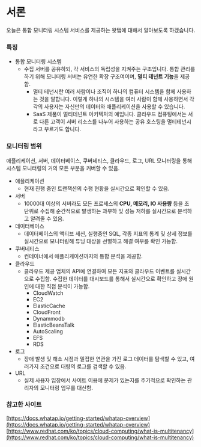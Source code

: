 # 서론

오늘은 통합 모니터링 시스템 서비스를 제공하는 왓탭에 대해서 알아보도록 하겠습니다.

### 특징

- 통합 모니터링 시스템
  - 수집 서버를 공유하되, 각 서비스의 독립성을 지켜주는 구조입니다. 통합 관리를 하기 위해 모니터링 서버는 유연한 확장 구조여이며, **멀티 테넌트 기능**을 제공함.
    - 멀티 테넌시란 여러 사람이나 조직이 하나의 컴퓨터 시스템을 함께 사용하는 것을 말합니다. 이렇게 하나의 시스템을 여러 사람이 함께 사용하면서 각각의 사용자는 자신만의 데이터와 애플리케이션을 사용할 수 있습니다.
    - SaaS 제품이 멀티테넌트 아키텍처의 예입니다. 클라우드 컴퓨팅에서는 서로 다른 고객이 서버 리소스를 나누어 사용하는 공유 호스팅을 멀티테넌시라고 부르기도 합니다.

### 모니터링 범위

애플리케이션, 서버, 데이터베이스, 쿠버네티스, 클라우드, 로그, URL 모니터링을 통해 시스템 모니터링의 거의 모든 부분을 커버할 수 있음.

- 애플리케이션
  - 현재 진행 중인 트랜잭션의 수행 현황을 실시간으로 확인할 수 있음.
- 서버
  - 10000대 이상의 서버라도 모든 프로세스의 **CPU, 메모리, IO 사용량** 등을 초 단위로 수집해 순간적으로 발생하는 과부하 및 성능 저하를 실시간으로 분석하고 알려줄 수 있음.
- 데이터베이스
  - 데이터베이스의 액티브 세션, 실행중인 SQL, 각종 지표의 통계 및 상세 정보를 실시간으로 모니터링해 튜닝 대상을 선별하고 해결 여부를 확인 가능함.
- 쿠버네티스
  - 컨테이너에서 애플리케이션까지의 통합 분석을 제공함.
- 클라우드
  - 클라우드 제공 업체의 API에 연결하여 모든 지표와 클라우드 이벤트를 실시간으로 수집함. 수집한 데이터를 대시보드를 통해서 실시간으로 확인하고 장애 원인에 대한 직접 분석이 가능함.
    - CloudWatch
    - EC2
    - ElasticCache
    - CloudFront
    - Dynammodb
    - ElasticBeansTalk
    - AutoScaling
    - EFS
    - RDS
- 로그
  - 장애 발생 및 해소 시점과 밀접한 연관을 가진 로그 데이터를 탐색할 수 있고, 여러가지 조건으로 대량의 로그를 검색할 수 있음.
- URL
  - 실제 사용자 입장에서 사이트 이용에 문제가 있는지를 주기적으로 확인하는 관리자의 모니터링 업무를 대신함.

### 참고한 사이트

[https://docs.whatap.io/getting-started/whatap-overview](https://docs.whatap.io/getting-started/whatap-overview)
[https://www.redhat.com/ko/topics/cloud-computing/what-is-multitenancy](https://www.redhat.com/ko/topics/cloud-computing/what-is-multitenancy)
